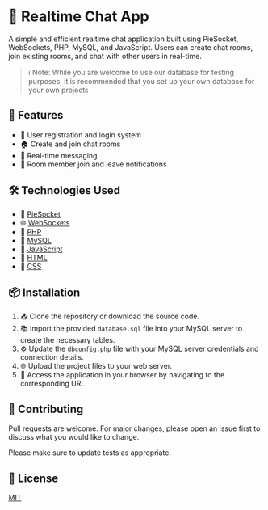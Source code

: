# 🚀 Realtime Chat App

A simple and efficient realtime chat application built using PieSocket, WebSockets, PHP, MySQL, and JavaScript. Users can create chat rooms, join existing rooms, and chat with other users in real-time.

> ℹ️ Note: While you are welcome to use our database for testing purposes, it is recommended that you set up your own database for your own projects

## 🌟 Features

- 🚪 User registration and login system
- 🏠 Create and join chat rooms
- 💬 Real-time messaging
- 📢 Room member join and leave notifications

## 🛠️ Technologies Used

- 🍰 [PieSocket](https://www.piesocket.com/)
- 🌐 [WebSockets](https://developer.mozilla.org/en-US/docs/Web/API/WebSockets_API)
- 🐘 [PHP](https://www.php.net/)
- 🐬 [MySQL](https://www.mysql.com/)
- 🚀 [JavaScript](https://developer.mozilla.org/en-US/docs/Web/JavaScript)
- 🎨 [HTML](https://developer.mozilla.org/en-US/docs/Web/HTML)
- 🎨 [CSS](https://developer.mozilla.org/en-US/docs/Web/CSS)

## 📦 Installation

1. 📥 Clone the repository or download the source code.
2. 📚 Import the provided `database.sql` file into your MySQL server to create the necessary tables.
3. ⚙️ Update the `dbconfig.php` file with your MySQL server credentials and connection details.
4. 🌐 Upload the project files to your web server.
5. 🌟 Access the application in your browser by navigating to the corresponding URL.

## 🤝 Contributing

Pull requests are welcome. For major changes, please open an issue first to discuss what you would like to change.

Please make sure to update tests as appropriate.

## 📜 License

[MIT](https://choosealicense.com/licenses/mit/)
